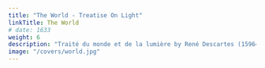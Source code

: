 ```yaml
---
title: "The World - Treatise On Light"
linkTitle: The World
# date: 1633
weight: 6
description: "Traité du monde et de la lumière by René Descartes (1596–1650) was written between 1629 and 1633. It contains a nearly complete version of his philosophy, from method, to metaphysics, to physics and biology."
image: "/covers/world.jpg"
---
```



